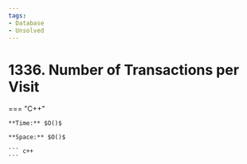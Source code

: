 ```yaml
---
tags:
- Database
- Unsolved
---
```



# 1336. Number of Transactions per Visit

=== "C++"

    **Time:** $O()$

    **Space:** $O()$

    ``` c++
    ```